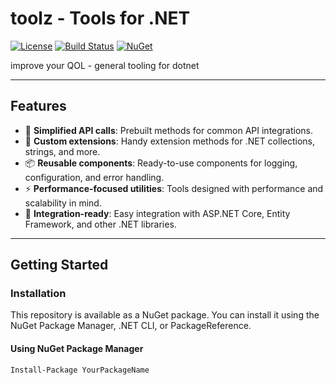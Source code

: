 # **toolz - Tools for .NET**

[![License](https://img.shields.io/badge/license-MIT-blue.svg)](LICENSE) [![Build Status](https://github.com/runenilsenoe/toolz/actions/workflows/build-and-publish.yaml/badge.svg)](https://github.com/runenilsenoe/toolz/actions) [![NuGet](https://img.shields.io/nuget/v/runenilsenoe-toolz.svg)](https://www.nuget.org/packages/runenilsenoe-toolz)

improve your QOL - general tooling for dotnet

---

## **Features**
- 🚀 **Simplified API calls**: Prebuilt methods for common API integrations.
- 🔧 **Custom extensions**: Handy extension methods for .NET collections, strings, and more.
- 📦 **Reusable components**: Ready-to-use components for logging, configuration, and error handling.
- ⚡ **Performance-focused utilities**: Tools designed with performance and scalability in mind.
- 🧩 **Integration-ready**: Easy integration with ASP.NET Core, Entity Framework, and other .NET libraries.

---

## **Getting Started**

### **Installation**
This repository is available as a NuGet package. You can install it using the NuGet Package Manager, .NET CLI, or PackageReference.

#### **Using NuGet Package Manager**
```bash
Install-Package YourPackageName
